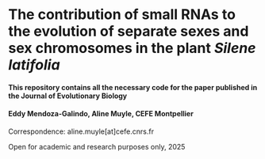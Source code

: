 # The contribution of small RNAs to the evolution of separate sexes and sex chromosomes in the plant _Silene latifolia_

#### This repository contains all the necessary code for the paper published in the Journal of Evolutionary Biology
#### Eddy Mendoza-Galindo, Aline Muyle, CEFE Montpellier

Correspondence: aline.muyle[at]cefe.cnrs.fr

Open for academic and research purposes only, 2025
